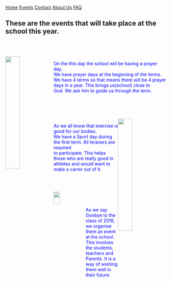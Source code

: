 <!Doctypehtml>
<html>
<head>
 <title>Events</title>
 <link rel = "stylesheet" type = "text/css" href = "mzamo/style.css">
 <meta name="viewport" content="width=device-width, initial-scale=1">
<link rel="stylesheet" href="https://cdnjs.cloudflare.com/ajax/libs/font-awesome/4.7.0/css/font-awesome.min.css">
</head>

<body>
<script language = "javascript" type = "text/javascript"> 
<!-- 
    document.write("MZAMOMTSHA PRIMARY SCHOOL") 
//--> 
</script> 
<p>
<a href = "index.html">Home</a>
<a href = "Events.html">Events</a>
<a href = "Contact.html">Contact</a>
<a href = "About Us.html">About Us</a>
<a href = "faq.html">FAQ</a>
</p>

<h2>These are the events that will take place at the school this year.</h2>
<br>
<p id="demo"></p>

<script>
var events = "Prayer Day";
document.getElementById("demo").innerHTML = events;
</script>
<p id="deo"></p>

<script>
var d = new Date(2019, 00, 26, 11, 00, 00, 0);
document.getElementById("deo").innerHTML = d;
</script>
<br>
<img src = "assembly.jpeg" width = "30%" height = "30%" style = "float: left;"/>
<p style = "color: blue;"> On the this day the school will be having a prayer day.<br>
   We have prayer days at the beginning of the terms. <br>
   We have 4 terms so that means there will be 4 prayer days in a year. This brings us(school) close to<br>
   God. We ask him to guide us through the term.
   </p>
 <br>
 <br>
<p id="dem"></p>

<script>
var events= "Sports Day";
document.getElementById("dem").innerHTML = events;
</script>
<p id="de"></p>

<script>
var d = new Date(2019, 01, 16, 08, 00, 00, 0);
document.getElementById("de").innerHTML = d;
</script>
 <br>
 
 <img src = "marathon.jpeg" width = "30%" height = "30%" style = "float: right;"/>
<p style = "color: blue;"> As we all know that exercise is good for our bodies.<br>
   We have a Sport day during the first term. All leraners are required<br> to participate.
   This helps those who are really good in athletes and would want to make a carrer out of it.

   </p>
 <br>
 <br>
 <p id="asive"></p>

<script>
var events= "Farewell";
document.getElementById("asive").innerHTML = events;
</script>
<p id="asie"></p>

<script>
var d = new Date(2019, 09, 10, 12, 00, 00, 0);
document.getElementById("asie").innerHTML = d;
</script>
 <img src = "fairwell.jpeg" width = "20%" height = "10%" style = "float: left;"/>
 <br>
 <br>
<p style = "color: blue;"> As we say Goobye to the class of 2019,<br>
   we organise them an event at the school. This involves the students, teachers and<br>
   Parents. It is a way of wishing them well in their future.<br>
   </p>
</body>
<br>
<br>
<br>
<footer> 
    <a href="https://web.facebook.com/MobileMafias/" class="fa fa-facebook"></a>
        <a href="https://twitter.com/AppMafias/" class="fa fa-twitter"></a>
        <a href="https://www.instagram.com/mobileappmafias/" class="fa fa-instagram"></a>
        <a href="https://mobileappmafias.wordpress.com/" class="fa fa-wordpress"></a>
</footer>
 </html>

